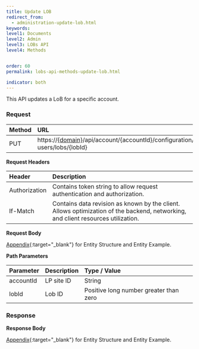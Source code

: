 ```yaml
---
title: Update LOB
redirect_from:
  - administration-update-lob.html
keywords:
level1: Documents
level2: Admin
level3: LOBs API
level4: Methods


order: 60
permalink: lobs-api-methods-update-lob.html

indicator: both
---
```


This API updates a LoB for a specific account.

### Request

| Method | URL|
 |:--------- | :-------- |
 |PUT|  https://[{domain}](/agent-domain-domain-api.html)/api/account/{accountId}/configuration/le-users/lobs/{lobId}|

**Request Headers**

 |Header | Description|
 |:-------  | :------------  |
 |Authorization | Contains token string to allow request authentication and authorization.|
 |If-Match|  Contains data revision as known by the client. Allows optimization of the backend, networking, and client resources utilization. |

**Request Body**

[Appendix](administration-lobs-appendix.html){:target="_blank"} for Entity Structure and Entity Example.

**Path Parameters**

| Parameter   |   Description   |  Type / Value |
|:----------- |  :------------  | :--------------|
| accountId   |   LP site ID    |  String  |
| lobId    |    Lob ID      |  Positive long number greater than zero |

### Response

**Response Body**

[Appendix](administration-lobs-appendix.html){:target="_blank"} for Entity Structure and Entity Example.
